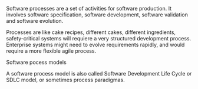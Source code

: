 Software processes are a set of activities for software production. It involves software specification, software development, software validation and software evolution.

Processes are like cake recipes, different cakes, different ingredients, safety-critical systems will requiere a very structured development process. Enterprise systems might need to evolve requirements rapidly, and would require a more flexible agile process. 

Software pocess models

A software process model is also called Software Development Life Cycle or SDLC model, or sometimes process paradigmas.